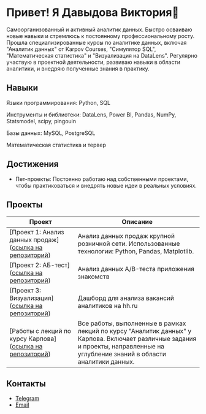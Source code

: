 # Привет! Я Давыдова Виктория👋

Самоорганизованный и активный аналитик данных. Быстро осваиваю новые навыки и стремлюсь к постоянному профессиональному росту. Прошла специализированные курсы по аналитике данных, включая "Аналитик данных" от Karpov Courses, "Симулятор SQL", "Математическая статистика" и "Визуализация на DataLens". Регулярно участвую в проектной деятельности, развиваю навыки в области аналитики, и внедряю полученные знания в практику.

## Навыки

Языки программирования: Python, SQL

Инструменты и библиотеки: DataLens, Power BI, Pandas, NumPy, Statsmodel, scipy, pingouin

Базы данных: MySQL, PostgreSQL

Математическая статистика и тервер

## Достижения
- Пет-проекты: Постоянно работаю над собственными проектами, чтобы практиковаться и внедрять новые идеи в реальных условиях.

## Проекты

| Проект                                                                                           | Описание                                                                                                                                           |
|--------------------------------------------------------------------------------------------------|-----------------------------------------------------------------------------------------------------------------------------------------------------|
| [Проект 1: Анализ данных продаж]([ссылка на репозиторий](https://github.com/viknep/project_for_e-commerce))                                          | Анализ данных продаж крупной розничной сети. Использованные технологии: Python, Pandas, Matplotlib.                                                  |
| [Проект 2: АБ-тест]([ссылка на репозиторий](https://github.com/viknep/ab_test_dating_app))                               | Анализ данных A/B-теста приложения знакомств                                  |
| [Проект 3: Визуализация]([ссылка на репозиторий](https://public.tableau.com/views/2_2_17228428005990/Dashboard1?:language=en-US&:sid=&:redirect=auth&:display_count=n&:origin=viz_share_link))                                 | Дашборд для анализа вакансий аналитиков на hh.ru                                                                 |
| [Работы с лекций по курсу Карпова]([ссылка на репозиторий](https://github.com/makhatyrov/Data-Analyst-Education/tree/main))                                        | Все работы, выполненные в рамках лекций по курсу "Аналитик данных" у Карпова. Включает различные задания и проекты, направленные на углубление знаний в области аналитики данных. |


## Контакты

- [Telegram](https://t.me/davikasem)
- [Email](viknep8@gmail.com)
